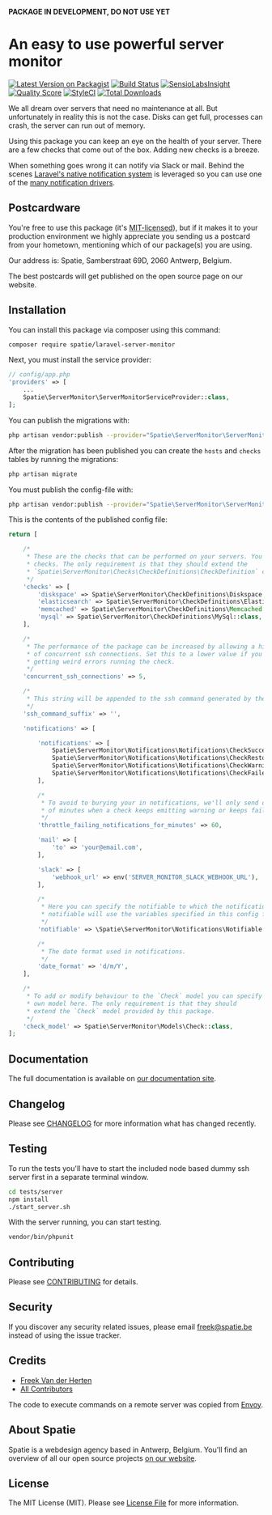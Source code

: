 **PACKAGE IN DEVELOPMENT, DO NOT USE YET**

# An easy to use powerful server monitor

[![Latest Version on Packagist](https://img.shields.io/packagist/v/spatie/laravel-server-monitor.svg?style=flat-square)](https://packagist.org/packages/spatie/laravel-server-monitor)
[![Build Status](https://img.shields.io/travis/spatie/laravel-server-monitor/master.svg?style=flat-square)](https://travis-ci.org/spatie/laravel-server-monitor)
[![SensioLabsInsight](https://img.shields.io/sensiolabs/i/f28c2e98-ba1f-468a-9a5c-7ef4fe41a78a.svg?style=flat-square)](https://insight.sensiolabs.com/projects/f28c2e98-ba1f-468a-9a5c-7ef4fe41a78a)
[![Quality Score](https://img.shields.io/scrutinizer/g/spatie/laravel-server-monitor.svg?style=flat-square)](https://scrutinizer-ci.com/g/spatie/laravel-server-monitor)
[![StyleCI](https://styleci.io/repos/82051379/shield?branch=master)](https://styleci.io/repos/82051379)
[![Total Downloads](https://img.shields.io/packagist/dt/spatie/laravel-server-monitor.svg?style=flat-square)](https://packagist.org/packages/spatie/laravel-server-monitor)

We all dream over servers that need no maintenance at all. But unfortunately in reality this is not the case. Disks can get full, processes can crash, the server can run out of memory. 

Using this package you can keep an eye on the health of your server. There are a few checks that come out of the box. Adding new checks is a breeze.

When something goes wrong it can notify via Slack or mail. Behind the scenes [Laravel's native notification system]() is leveraged so you can use one of the [many notification drivers](http://laravel-notification-channels.com/).

## Postcardware

You're free to use this package (it's [MIT-licensed](LICENSE.md)), but if it makes it to your production environment we highly appreciate you sending us a postcard from your hometown, mentioning which of our package(s) you are using.

Our address is: Spatie, Samberstraat 69D, 2060 Antwerp, Belgium.

The best postcards will get published on the open source page on our website.

## Installation

You can install this package via composer using this command:

```bash
composer require spatie/laravel-server-monitor
```

Next, you must install the service provider:

```php
// config/app.php
'providers' => [
    ...
    Spatie\ServerMonitor\ServerMonitorServiceProvider::class,
];
```

You can publish the migrations with:
```bash
php artisan vendor:publish --provider="Spatie\ServerMonitor\ServerMonitorServiceProvider" --tag="migrations"
```

After the migration has been published you can create the `hosts`  and `checks `tables by running the migrations:

```bash
php artisan migrate
```

You must publish the config-file with:
```bash
php artisan vendor:publish --provider="Spatie\ServerMonitor\ServerMonitorServiceProvider" --tag="config"
```

This is the contents of the published config file:

```php
return [

    /*
     * These are the checks that can be performed on your servers. You can add your own
     * checks. The only requirement is that they should extend the
     * `Spatie\ServerMonitor\Checks\CheckDefinitions\CheckDefinition` class.
     */
    'checks' => [
        'diskspace' => Spatie\ServerMonitor\CheckDefinitions\Diskspace::class,
        'elasticsearch' => Spatie\ServerMonitor\CheckDefinitions\Elasticsearch::class,
        'memcached' => Spatie\ServerMonitor\CheckDefinitions\Memcached::class,
        'mysql' => Spatie\ServerMonitor\CheckDefinitions\MySql::class,
    ],

    /*
     * The performance of the package can be increased by allowing a high number
     * of concurrent ssh connections. Set this to a lower value if you're
     * getting weird errors running the check.
     */
    'concurrent_ssh_connections' => 5,

    /*
     * This string will be appended to the ssh command generated by the package.
     */
    'ssh_command_suffix' => '',

    'notifications' => [

        'notifications' => [
            Spatie\ServerMonitor\Notifications\Notifications\CheckSucceeded::class => [],
            Spatie\ServerMonitor\Notifications\Notifications\CheckRestored::class => ['slack'],
            Spatie\ServerMonitor\Notifications\Notifications\CheckWarning::class => ['slack'],
            Spatie\ServerMonitor\Notifications\Notifications\CheckFailed::class => ['slack'],
        ],

        /*
         * To avoid to burying your in notifications, we'll only send one every given amount
         * of minutes when a check keeps emitting warning or keeps failing.
         */
        'throttle_failing_notifications_for_minutes' => 60,

        'mail' => [
            'to' => 'your@email.com',
        ],

        'slack' => [
            'webhook_url' => env('SERVER_MONITOR_SLACK_WEBHOOK_URL'),
        ],

        /*
         * Here you can specify the notifiable to which the notifications should be sent. The default
         * notifiable will use the variables specified in this config file.
         */
        'notifiable' => \Spatie\ServerMonitor\Notifications\Notifiable::class,

        /*
         * The date format used in notifications.
         */
        'date_format' => 'd/m/Y',
    ],

    /*
     * To add or modify behaviour to the `Check` model you can specify your
     * own model here. The only requirement is that they should
     * extend the `Check` model provided by this package.
     */
    'check_model' => Spatie\ServerMonitor\Models\Check::class,
];
```

## Documentation

The full documentation is available on [our documentation site](https://docs.spatie.be/laravel-server-monitor).

## Changelog

Please see [CHANGELOG](CHANGELOG.md) for more information what has changed recently.

## Testing

To run the tests you'll have to start the included node based dummy ssh server first in a separate terminal window.

```bash
cd tests/server
npm install
./start_server.sh
```

With the server running, you can start testing.

```bash
vendor/bin/phpunit
```

## Contributing

Please see [CONTRIBUTING](CONTRIBUTING.md) for details.

## Security

If you discover any security related issues, please email freek@spatie.be instead of using the issue tracker.

## Credits

- [Freek Van der Herten](https://github.com/freekmurze)
- [All Contributors](../../contributors)

The code to execute commands on a remote server was copied from [Envoy](https://github.com/laravel/envoy).

## About Spatie

Spatie is a webdesign agency based in Antwerp, Belgium. You'll find an overview of all our open source projects [on our website](https://spatie.be/opensource).

## License

The MIT License (MIT). Please see [License File](LICENSE.md) for more information.
